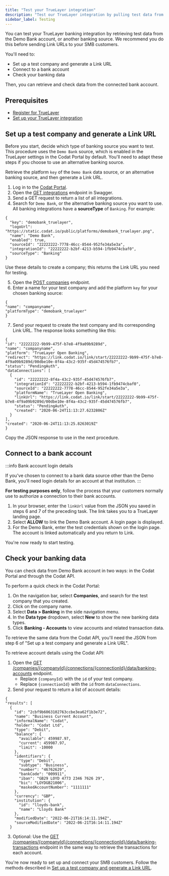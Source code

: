 ```yaml
---
title: "Test your TrueLayer integration"
description: "Test our TrueLayer integration by pulling test data from the Demo Bank account or an alternative banking source"
sidebar_label: Testing
---
```


You can test your TrueLayer banking integration by retrieving test data from the Demo Bank account, or another banking source. We recommend you do this before sending Link URLs to your SMB customers.

You'll need to:

- Set up a test company and generate a Link URL
- Connect to a bank account
- Check your banking data

Then, you can retrieve and check data from the connected bank account.

## Prerequisites

- [Register for TrueLayer](/integrations/banking/truelayer/register-for-truelayer)
- [Set up your TrueLayer integration](/integrations/banking/truelayer/set-up-truelayer-2)

## Set up a test company and generate a Link URL

Before you start, decide which type of banking source you want to test. This procedure uses the `Demo Bank` source, which is enabled in the TrueLayer settings in the Codat Portal by default. You'll need to adapt these steps if you choose to use an alternative banking source.

Retrieve the platform `key` of the `Demo Bank` data source, or an alternative banking source, and then generate a Link URL.

1. Log in to the [Codat Portal](https://app.codat.io).
2. Open the [GET integrations](/platform-api#/operations/list-integrations) endpoint in Swagger.
3. Send a GET request to return a list of all integrations.
4. Search for `Demo Bank`, or the alternative banking source you want to use. All banking integrations have a **sourceType** of `Banking`. For example:

```
{
  "key": "demobank_truelayer",
  "logoUrl": "https://static.codat.io/public/platforms/demobank_truelayer.png",
  "name": "Demo Bank",
  "enabled": true,
  "sourceId": "22222222-7778-46cc-8544-952fe34a5e3a",
  "integrationId": "22222222-b2bf-4213-b594-1fb9474cbaf0",
  "sourceType": "Banking"
}
```

Use these details to create a company; this returns the Link URL you need for testing. 

5. Open the <a href="/platform-api#/operations/create-company" target="blank">POST companies</a> endpoint. 
6. Enter a name for your test company and add the platform `key` for your chosen banking source:

```
{
"name": "companyname",
"platformType": "demobank_truelayer"
}
```

7. Send your request to create the test company and its corresponding Link URL.
   The response looks something like this:

```
{
"id": "22222222-9b99-475f-b7e8-4f9a09b9289d",
"name": "companyname",
"platform": "TrueLayer Open Banking",
"redirect": "https://link.codat.io/link/start/22222222-9b99-475f-b7e8-4f9a09b9289d/00dbe10e-8f4a-43c2-935f-45d474576fb7",
"status": "PendingAuth",
"dataConnections": [
  {
    "id": "22222222-8f4a-43c2-935f-45d474576fb7",
    "integrationId": "22222222-b2bf-4213-b594-1fb9474cbaf0",
    "sourceId": "22222222-7778-46cc-8544-952fe34a5e3a",
    "platformName": "TrueLayer Open Banking",
    "linkUrl": "https://link.codat.io/link/start/22222222-9b99-475f-b7e8-4f9a09b9289d/00dbe10e-8f4a-43c2-935f-45d474576fb7",
    "status": "PendingAuth",
    "created": "2020-06-24T11:13:27.6232806Z"
  }
],
"created": "2020-06-24T11:13:25.8263019Z"
}
```

Copy the JSON response to use in the next procedure.

## Connect to a bank account

:::info Bank account login details

If you've chosen to connect to a bank data source other than the Demo Bank, you'll need login details for an account at that institution.
:::

**For testing purposes only**, follow the process that your customers normally use to authorize a connection to their bank accounts.

1. In your browser, enter the `linkUrl` value from the JSON you saved in steps 6 and 7 of the preceding task.
   The link takes you to a TrueLayer landing page.
2. Select **ALLOW** to link the Demo Bank account.
   A login page is displayed.
3. For the Demo Bank, enter the test credentials shown on the login page.
   The account is linked automatically and you return to Link.

You're now ready to start testing.

## Check your banking data

You can check data from Demo Bank account in two ways: in the Codat Portal and through the Codat API.

To perform a quick check in the Codat Portal:

1. On the navigation bar, select **Companies**, and search for the test company that you created.
1. Click on the company name.
1. Select **Data > Banking** in the side navigation menu.
1. In the **Data type** dropdown, select **New** to show the new banking data types.
1. Click **Banking - Accounts** to view accounts and related transaction data.

To retrieve the same data from the Codat API, you'll need the JSON from step 6 of "Set up a test company and generate a Link URL".

To retrieve account details using the Codat API:

1.  Open the <a href="/banking-api#/operations/list-banking-transactions" target="blank">GET /companies/{companyId}/connections/{connectionId}/data/banking-accounts</a> endpoint.
    - Replace `{companyId}` with the `id` of your test company.
    - Replace `{connectionId}` with the `id` from `dataConnections`.
2.  Send your request to return a list of account details:

```
{
"results": [
  {
    "id": "2cbf9b6063102763ccbe3ea62f1b3e72",
    "name": "Business Current Account",
    "informalName": "Codat",
    "holder": "Codat Ltd",
    "type": "Debit",
    "balance": {
      "available": 459987.97,
      "current": 459987.97,
      "limit": -10000
    },
    "identifiers": {
      "type": "Debit",
      "subtype": "Business",
      "number": "46762629",
      "bankCode": "009911",
      "iban": "GB29 LOYD 4773 2346 7626 29",
      "bic": "LOYDGB21006",
      "maskedAccountNumber": "1111111"
    },
    "currency": "GBP",
    "institution": {
      "id": "lloyds-bank",
      "name": "Lloyds Bank"
    },
    "modifiedDate": "2022-06-21T16:14:11.194Z",
    "sourceModifiedDate": "2022-06-21T16:14:11.194Z"
  }
```

3. Optional: Use the <a href="https://api.codat.io/swagger/index.html#/BankingTransactions/get_companies__companyId__connections__connectionId__data_banking_transactions" target="blank">GET
   /companies/{companyId}/connections/{connectionId}/data/banking-transactions</a> endpoint in the same way to retrieve the transactions for each account.

You're now ready to set up and connect your SMB customers. Follow the methods described in [Set up a test company and generate a Link URL](/integrations/banking/truelayer/test-truelayer#section-set-up-a-test-company-and-generate-a-link-url).
